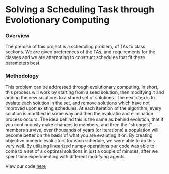 # Solving a Scheduling Task through Evolotionary Computing

### Overview

The premise of this project is a scheduling problem, of TAs to class sections. We are given preferences of the TAs, and requirements for the classes and we are attempting to construct schedules that fit these parameters best. 

### Methodology

This problem can be addressed through evolutionary computing. In short, this process will work by starting from a seed solution, then modifying it and adding the new solutions to a stored set of solutions. The next step is to evalate each solution in the set, and remove solutions which have not improved upon existing schedules. At each iteration of the algorithm, every solution is modified in some way and then the evaluatio and elimination process occurs. The idea behind this is the same as behind evolution, that if you continuously make changes to members, and then the "strongest" members survive, over thousands of years (or iterations) a population will become better on the basis of what you are evaluting it on. By creating objective numeric evaluators for each schedule, we were able to do this very well. By utilizing linearized numpy operations our code was able to come to a set of six optimal solutions in just a couple of minutes, after we spent time experimenting with different modifying agents. 

View our code [here](https://github.com/jackc602/jackc602/tree/main/Projects/Scheduling%20through%20Evolutionary%20Computation/src)

